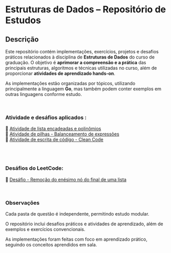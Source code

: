 # Estruturas de Dados – Repositório de Estudos

## Descrição

Este repositório contém implementações, exercícios, projetos e desafios práticos relacionados à disciplina de **Estruturas de Dados** do curso de graduação. O objetivo é **aprimorar a compreensão e a prática** das principais estruturas, algoritmos e técnicas utilizadas no curso, além de proporcionar **atividades de aprendizado hands-on**.

As implementações estão organizadas por tópicos, utilizando principalmente a linguagem **Go**, mas também podem conter exemplos em outras linguagens conforme estudo.  

<br>

### Atividade e desáfios aplicados :

📌 [Atividade de lista encadeadas e polinômios](AtividadeDeListas)   
📌 [Atividade de pilhas -  Balanceamento de expressões](BalanceamentoDeExpressoes)   
📌 [Atividade de escrita de código -  Clean Code](CleanCode/)   


<br>
<br>

### Desáfios do LeetCode:

📌 [Desáfio - Remoção do enésimo nó do final de uma lista](LeetCode/RemoverEnesimoNo/)   

<br>

### Observações

Cada pasta de questão é independente, permitindo estudo modular.

O repositório inclui desafios práticos e atividades de aprendizado, além de exemplos e exercícios convencionais.

As implementações foram feitas com foco em aprendizado prático, seguindo os conceitos aprendidos em sala.


